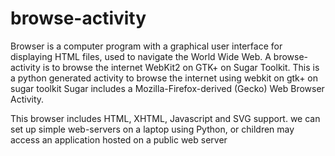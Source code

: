 # browse-activity
Browser is a computer program with a graphical user interface for displaying HTML files, used to navigate the World Wide Web.
A browse-activity is to browse the internet WebKit2 on GTK+ on Sugar Toolkit.
This is a python generated activity to browse the internet using webkit on gtk+ on sugar toolkit
Sugar includes a Mozilla-Firefox-derived (Gecko) Web Browser Activity. 
<p>This browser includes HTML, XHTML, Javascript and SVG support. 
we can set up simple web-servers on a laptop using Python, or children may access an application hosted on a public web server </p>
